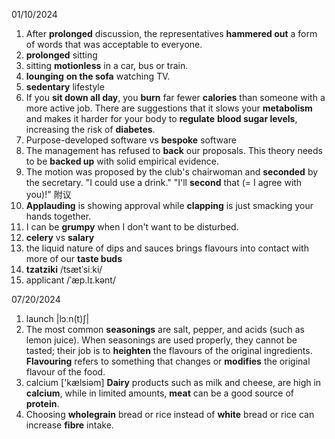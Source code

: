 01/10/2024
1. After **prolonged** discussion, the representatives **hammered out** a form of words that was acceptable to everyone.
2. **prolonged** sitting
3. sitting **motionless** in a car, bus or train. 
4. **lounging** **on the sofa** watching TV. 
5. **sedentary** lifestyle
6.  If you **sit down all day**, you **burn** far fewer **calories** than someone with a more active job. There are suggestions that it slows your **metabolism** and makes it harder for your body to **regulate** **blood sugar levels**, increasing the risk of **diabetes**.
7. Purpose-developed software vs **bespoke** software
8. The management has refused to **back** our proposals. This theory needs to be **backed up** with solid empirical evidence. 
9. The motion was proposed by the club's chairwoman and **seconded** by the secretary.
"I could use a drink." "I'll **second** that (= I agree with you)!" 附议
10. **Applauding** is showing approval while **clapping** is just smacking your hands together.
11. I can be **grumpy** when I don't want to be disturbed.
12. **celery** vs **salary**
13. the liquid nature of dips and sauces brings flavours into contact with more of our **taste buds**
14. **tzatziki** /tsætˈsiːki/
15. applicant  /ˈæp.lɪ.kənt/


07/20/2024
1. launch |lɔːn(t)ʃ|
2. The most common **seasonings** are salt, pepper, and acids (such as lemon juice). When seasonings are used properly, they cannot be tasted; their job is to **heighten** the flavours of the original ingredients. **Flavouring** refers to something that changes or **modifies** the original flavour of the food.
3. calcium  ['kælsiəm] **Dairy** products such as milk and cheese, are high in **calcium**, while in limited amounts, **meat** can be a good source of **protein**.
4. Choosing **wholegrain** bread or rice instead of **white** bread or rice can increase **fibre** intake.